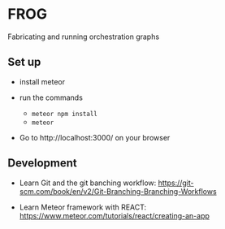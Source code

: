 # FROG
Fabricating and running orchestration graphs

## Set up

- install meteor

- run the commands
    * `meteor npm install`
    * `meteor`

- Go to http://localhost:3000/ on your browser

## Development

- Learn Git and the git banching workflow:
https://git-scm.com/book/en/v2/Git-Branching-Branching-Workflows

- Learn Meteor framework with REACT:
https://www.meteor.com/tutorials/react/creating-an-app
